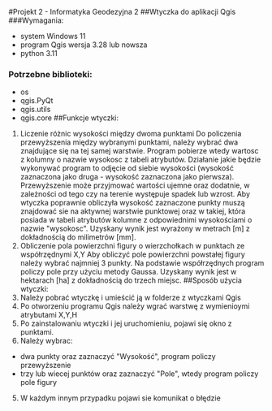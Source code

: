 #Projekt 2 - Informatyka Geodezyjna 2
##Wtyczka do aplikacji Qgis
###Wymagania:
- system Windows 11
- program Qgis wersja 3.28 lub nowsza
- python 3.11
### Potrzebne biblioteki:
- os
- qgis.PyQt
- qgis.utils
- qgis.core
##Funkcje wtyczki:
1. Liczenie różnic wysokości między dwoma punktami
Do policzenia przewyższenia między wybranymi punktami, należy wybrać dwa znajdujące się na tej samej warstwie. Program pobierze wtedy wartosc z kolumny o nazwie wysokosc z tabeli atrybutów. Działanie jakie będzie wykonywać program to odjęcie od siebie wysokości (wysokość zaznaczona jako druga - wysokość zaznaczona jako pierwsza). Przewyższenie może przyjmować wartości ujemne oraz dodatnie, w zależności od tego czy na terenie występuje spadek lub wzrost.
Aby wtyczka poprawnie obliczyła wysokość zaznaczone punkty muszą znajdować sie na aktywnej warstwie punktowej oraz w takiej, która posiada w tabeli atrybutów kolumne z odpowiednimi wysokościami o nazwie "wysokosc".
Uzyskany wynik jest wyrażony w metrach [m] z dokładnością do milimetrów [mm].
2. Obliczenie pola powierzchni figury o wierzchołkach w punktach ze współrzędnymi X,Y
Aby obliczyć pole powierzchni powstałej figury należy wybrać najmniej 3 punkty. Na podstawie współrzędnych program policzy pole przy użyciu metody Gaussa.
Uzyskany wynik jest w hektarach [ha] z dokładnością do trzech miejsc.
##Sposób użycia wtyczki:
1. Należy pobrać wtyczkę i umieścić ją w folderze z wtyczkami Qgis
2. Po otworzeniu programu Qgis należy wgrać warstwę z wymienioymi atrybutami X,Y,H
3. Po zainstalowaniu wtyczki i  jej uruchomieniu, pojawi się okno z punktami. 
4. Należy wybrac:
- dwa punkty oraz zaznaczyć "Wysokość", program policzy przewyższenie
- trzy lub wiecej punktów oraz zaznaczyć "Pole", wtedy program policzy pole figury
5. W każdym innym przypadku pojawi sie komunikat o błędzie
